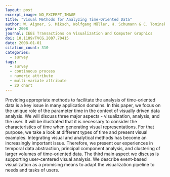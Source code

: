 ```yaml
---
layout: post
excerpt_image: NO_EXCERPT_IMAGE
title: "Visual Methods for Analyzing Time-Oriented Data"
author: W. Aigner, S. Miksch, Wolfgang Müller, H. Schumann & C. Tominski
year: 2008
journal: IEEE Transactions on Visualization and Computer Graphics
doi: 10.1109/TVCG.2007.70415
date: 2008-01-01
citation_count: 310
categories:
  - survey
tags:
  - survey
  - continuous process
  - numeric attribute
  - multi-variate attribute
  - 2D chart
---
```

Providing appropriate methods to facilitate the analysis of time-oriented data is a key issue in many application domains. In this paper, we focus on the unique role of the parameter time in the context of visually driven data analysis. We will discuss three major aspects - visualization, analysis, and the user. It will be illustrated that it is necessary to consider the characteristics of time when generating visual representations. For that purpose, we take a look at different types of time and present visual examples. Integrating visual and analytical methods has become an increasingly important issue. Therefore, we present our experiences in temporal data abstraction, principal component analysis, and clustering of larger volumes of time-oriented data. The third main aspect we discuss is supporting user-centered visual analysis. We describe event-based visualization as a promising means to adapt the visualization pipeline to needs and tasks of users.
